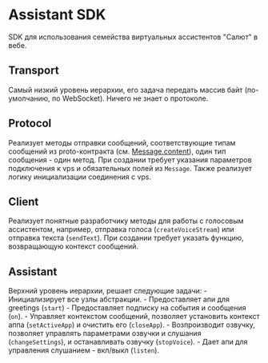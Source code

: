 # Assistant SDK

SDK для использования семейства виртуальных ассистентов "Салют" в вебе.

## Transport

Самый низкий уровень иерархии, его задача передать массив байт (по-умолчанию, по WebSocket). Ничего не знает о протоколе.

## Protocol

Реализует методы отправки сообщений, соответствующие типам сообщений из proto-контракта (см. [Message.content](/src/proto/index.proto)), один тип сообщения - один метод. При создании требует указания параметров подключения к vps и обязательных полей из `Message`. Также реализует логику инициализации соединения с vps.

## Client

Реализует понятные разработчику методы для работы с голосовым ассистентом, например, отправка голоса (`createVoiceStream`) или отправка текста (`sendText`). При создании требует указать функцию, возвращающую контекст сообщений.

## Assistant

Верхний уровень иерархии, решает следующие задачи:
    -   Инициализирует все узлы абстракции.
    -   Предоставляет апи для greetings (`start`)
    -   Предоставляет подписку на события и сообщения (`on`).
    -   Управляет контекстом сообщений, позволяет установить контекст аппа (`setActiveApp`) и очистить его (`closeApp`).
    -   Возпроизводит озвучку, позволяет управлять параметрами озвучки и слушания (`changeSettings`), и останавливать озвучку (`stopVoice`).
    -   Дает апи для управления слушанием - вкл/выкл (`listen`).
